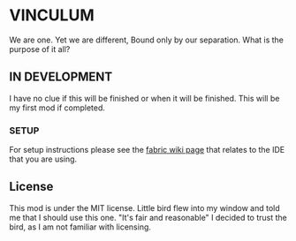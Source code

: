 # VINCULUM
We are one. Yet we are different, Bound only by our separation. What is the purpose of it all?

## IN DEVELOPMENT
I have no clue if this will be finished or when it will be finished. This will be my first mod if completed.

### SETUP
For setup instructions please see the [fabric wiki page](https://fabricmc.net/wiki/tutorial:setup) that relates to the IDE that you are using.



## License

This mod is under the MIT license. Little bird flew into my window and told me that I should use this one. 
"It's fair and reasonable" I decided to trust the bird, as I am not familiar with licensing.

